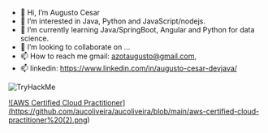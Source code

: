 - 👋 Hi, I’m Augusto Cesar
- 👀 I’m interested in Java, Python and JavaScript/nodejs.
- 🌱 I’m currently learning Java/SpringBoot, Angular and Python for data science.
- 💞️ I’m looking to collaborate on ...
- 📫 How to reach me gmail: azotaugusto@gmail.com,
- 📫 linkedin: https://www.linkedin.com/in/augusto-cesar-devjava/


<!---
aucoliveira/aucoliveira is a ✨ special ✨ repository because its `README.md` (this file) appears on your GitHub profile.
You can click the Preview link to take a look at your changes.
--->
<div>
  <img src="https://tryhackme-badges.s3.amazonaws.com/aucoliveira.png" alt="TryHackMe">

   <a href="https://www.credly.com/badges/de883e9b-4f4d-495e-b3c3-f9cea0c9dbeb/public_url"> ![AWS Certified Cloud Practitioner]    (https://github.com/aucoliveira/aucoliveira/blob/main/aws-certified-cloud-practitioner%20(2).png)</a>
</div>

